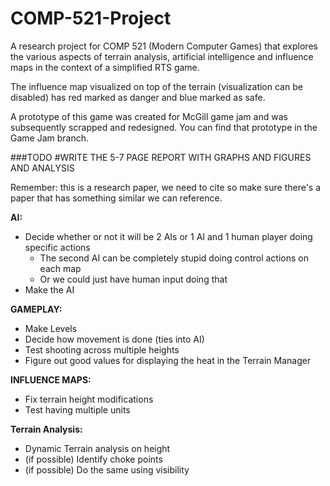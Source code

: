 # COMP-521-Project

A research project for COMP 521 (Modern Computer Games) that explores the various aspects of terrain analysis, artificial intelligence and influence maps in the context of a simplified RTS game.

The influence map visualized on top of the terrain (visualization can be disabled) has red marked as danger and blue marked as safe.

A prototype of this game was created for McGill game jam and was subsequently scrapped and redesigned. You can find that prototype in the Game Jam branch.

###TODO 
#WRITE THE 5-7 PAGE REPORT WITH GRAPHS AND FIGURES AND ANALYSIS


Remember: this is a research paper, we need to cite so make sure there's a paper that has something similar we can reference.


**AI:**
- Decide whether or not it will be 2 AIs or 1 AI and 1 human player doing specific actions 
  - The second AI can be completely stupid doing control actions on each map
  - Or we could just have human input doing that
- Make the AI


**GAMEPLAY:**
- Make Levels
- Decide how movement is done (ties into AI)
- Test shooting across multiple heights
- Figure out good values for displaying the heat in the Terrain Manager


**INFLUENCE MAPS:**
- Fix terrain height modifications
- Test having multiple units


**Terrain Analysis:**
- Dynamic Terrain analysis on height
- (if possible) Identify choke points
- (if possible) Do the same using visibility
